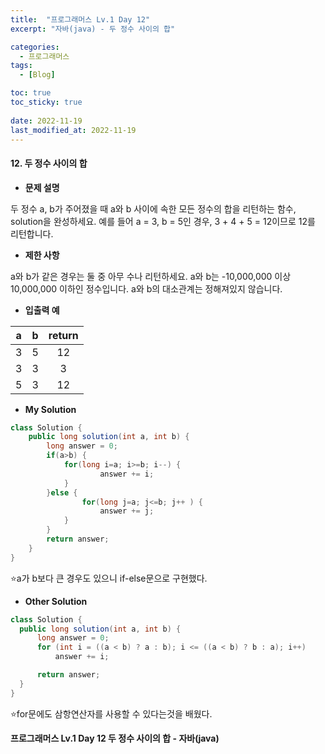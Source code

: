 ```yaml
---
title:  "프로그래머스 Lv.1 Day 12"
excerpt: "자바(java) - 두 정수 사이의 합"

categories:
  - 프로그래머스
tags:
  - [Blog]

toc: true
toc_sticky: true
 
date: 2022-11-19
last_modified_at: 2022-11-19
---
```


#### 12. 두 정수 사이의 합




- **문제 설명** 

두 정수 a, b가 주어졌을 때 a와 b 사이에 속한 모든 정수의 합을 리턴하는 함수, solution을 완성하세요.
예를 들어 a = 3, b = 5인 경우, 3 + 4 + 5 = 12이므로 12를 리턴합니다.

- **제한 사항**

a와 b가 같은 경우는 둘 중 아무 수나 리턴하세요.
a와 b는 -10,000,000 이상 10,000,000 이하인 정수입니다.
a와 b의 대소관계는 정해져있지 않습니다.

- **입출력 예**

|**a**|**b**|**return**|
|:---:|:---:|:---:|
|3|5|12|
|3|3|3|
|5|3|12|



- **My Solution**

```java
class Solution {
    public long solution(int a, int b) {
        long answer = 0;
        if(a>b) {
            for(long i=a; i>=b; i--) {
                    answer += i;
            }
        }else {
                for(long j=a; j<=b; j++ ) {
                    answer += j;
            }
        }
        return answer;
    }
}
```
⭐a가 b보다 큰 경우도 있으니 if-else문으로 구현했다.



- **Other Solution**

```java
class Solution {
  public long solution(int a, int b) {
      long answer = 0;
      for (int i = ((a < b) ? a : b); i <= ((a < b) ? b : a); i++) 
          answer += i;

      return answer;
  }
}
```
⭐for문에도 삼항연산자를 사용할 수 있다는것을 배웠다.


**프로그래머스 Lv.1 Day 12 두 정수 사이의 합 - 자바(java)**
